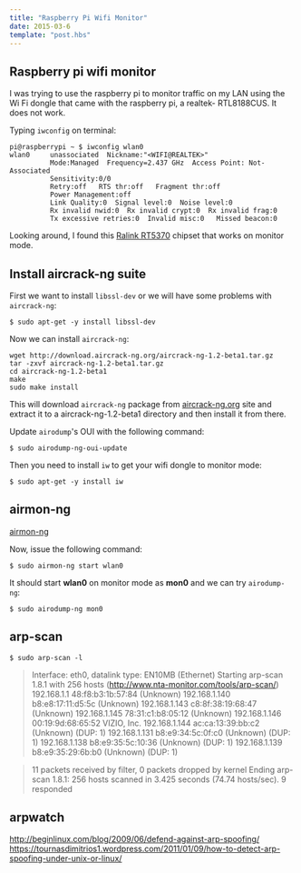 ```yaml
---
title: "Raspberry Pi Wifi Monitor"
date: 2015-03-6
template: "post.hbs"
---
```



## Raspberry pi wifi monitor

I was trying to use the raspberry pi to monitor traffic on my LAN using the Wi
Fi dongle that came with the raspberry pi, a realtek- RTL8188CUS. It does not work.

Typing `iwconfig` on terminal:

```terminal
pi@raspberrypi ~ $ iwconfig wlan0
wlan0     unassociated  Nickname:"<WIFI@REALTEK>"
          Mode:Managed  Frequency=2.437 GHz  Access Point: Not-Associated
          Sensitivity:0/0
          Retry:off   RTS thr:off   Fragment thr:off
          Power Management:off
          Link Quality:0  Signal level:0  Noise level:0
          Rx invalid nwid:0  Rx invalid crypt:0  Rx invalid frag:0
          Tx excessive retries:0  Invalid misc:0   Missed beacon:0
```


Looking around, I found this [Ralink RT5370][rl] chipset that works on monitor mode.


## Install aircrack-ng suite

First we want to install `libssl-dev` or we will have some problems with `aircrack-ng`:


```terminal
$ sudo apt-get -y install libssl-dev
```

Now we can install `aircrack-ng`:

```terminal
wget http://download.aircrack-ng.org/aircrack-ng-1.2-beta1.tar.gz
tar -zxvf aircrack-ng-1.2-beta1.tar.gz
cd aircrack-ng-1.2-beta1
make
sudo make install
```

This will download `aircrack-ng` package from [aircrack-ng.org][ak] site and extract it to a aircrack-ng-1.2-beta1 directory and then install it from there.


Update `airodump`'s OUI  with the following command:

```terminal
$ sudo airodump-ng-oui-update
```

Then you need to install `iw` to get your wifi dongle to monitor mode:

```terminal
$ sudo apt-get -y install iw
```


## airmon-ng
[airmon-ng][ang]


Now, issue the following command:

```terminal
$ sudo airmon-ng start wlan0
```

It should start **wlan0** on monitor mode as **mon0** and we can try `airodump-ng`:

```terminal
$ sudo airodump-ng mon0
```



## arp-scan

```terminal
$ sudo arp-scan -l
```

>Interface: eth0, datalink type: EN10MB (Ethernet)
Starting arp-scan 1.8.1 with 256 hosts (http://www.nta-monitor.com/tools/arp-scan/)
192.168.1.1 48:f8:b3:1b:57:84   (Unknown)
192.168.1.140   b8:e8:17:11:d5:5c   (Unknown)
192.168.1.143   c8:8f:38:19:68:47   (Unknown)
192.168.1.145   78:31:c1:b8:05:12   (Unknown)
192.168.1.146   00:19:9d:68:65:52   VIZIO, Inc.
192.168.1.144   ac:ca:13:39:bb:c2   (Unknown) (DUP: 1)
192.168.1.131   b8:e9:34:5c:0f:c0   (Unknown) (DUP: 1)
192.168.1.138   b8:e9:35:5c:10:36   (Unknown) (DUP: 1)
192.168.1.139   b8:e9:35:29:6b:b0   (Unknown) (DUP: 1)

>11 packets received by filter, 0 packets dropped by kernel
Ending arp-scan 1.8.1: 256 hosts scanned in 3.425 seconds (74.74 hosts/sec). 9 responded




## arpwatch
http://beginlinux.com/blog/2009/06/defend-against-arp-spoofing/
https://tournasdimitrios1.wordpress.com/2011/01/09/how-to-detect-arp-spoofing-under-unix-or-linux/

[ak]: http://aircrack-ng.org
[rl]: http://www.amazon.com/Mytlp-Wireless-802-11-Adapter-Antenna/dp/B00QKHQXVW/ref=sr_1_5?ie=UTF8&qid=1425702668&sr=8-5&keywords=Ralink+RT5370
[ang]: http://www.aircrack-ng.org/doku.php?id=airmon-ng

<!--
http://www.linuxjournal.com/content/real-time-rogue-wireless-access-point-detection-raspberry-pi?page=0,1
http://blog.petrilopia.net/linux/raspberry-pi-install-aircrackng-suite/
-->